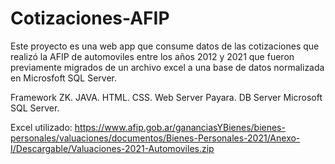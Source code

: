 # Cotizaciones-AFIP
Este proyecto es una web app que consume datos de las cotizaciones que realizó la AFIP de automoviles entre los años 2012 y 2021 que fueron previamente 
migrados de un archivo excel a una base de datos normalizada en Microsfoft SQL Server.

Framework ZK.
JAVA.
HTML.
CSS.
Web Server Payara.
DB Server Microsoft SQL Server.


Excel utilizado:
https://www.afip.gob.ar/gananciasYBienes/bienes-personales/valuaciones/documentos/Bienes-Personales-2021/Anexo-I/Descargable/Valuaciones-2021-Automoviles.zip
